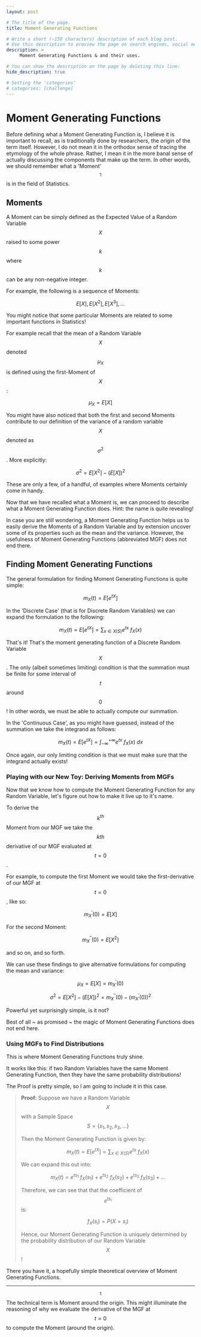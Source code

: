 ```yaml
---
layout: post

# The title of the page.
title: Moment Generating Functions

# Write a short (~150 characters) description of each blog post.
# Use this description to preview the page on search engines, social media, etc.
description: >
     Moment Generating Functions & and their uses.

# You can show the description on the page by deleting this line:
hide_description: true

# Setting the 'categories'
# categories: [challenge]
---
```


# Moment Generating Functions

Before defining what a Moment Generating Function is, I believe it is important to recall, as is traditionally done by researchers, the origin of the term itself. However, I do not mean it in the orthodox sense of tracing the etymology of the whole phrase. Rather, I mean it in the more banal sense of actually discussing the components that make up the term. In other words, we should remember what a 'Moment'$$^1$$ is in the field of Statistics.

## Moments

A Moment can be simply defined as the Expected Value of a Random Variable $$X$$ raised to some power $$k$$ where $$k$$ can be any non-negative integer.

For example, the following is a sequence of Moments:

$$E[X], E[X^2], E[X^3], ...$$

You might notice that some particular Moments are related to some important functions in Statistics!

For example recall that the mean of a Random Variable $$X$$ denoted $$\mu_X$$ is defined using the first-Moment of $$X$$:

$$\mu_X = E[X]$$

You might have also noticed that both the first and second Moments contribute to our definition of the variance of a random variable $$X$$ denoted as $$\sigma^2$$. More explicitly:

$$\sigma^2 = E[X^2] - (E[X])^2$$

These are only a few, of a handful, of examples where Moments certainly come in handy.

Now that we have recalled what a Moment is, we can proceed to describe what a Moment Generating Function does. Hint: the name is quite revealing!

In case you are still wondering, a Moment Generating Function helps us to easily derive the Moments of a Random Variable and by extension uncover some of its properties such as the mean and the variance. However, the usefulness of Moment Generating Functions (abbreviated MGF) does not end there.

## Finding Moment Generating Functions

The general formulation for finding Moment Generating Functions is quite simple:

$$m_X(t) = E[e^{tX}]$$

In the 'Discrete Case' (that is for Discrete Random Variables) we can expand the formulation to the following:

$$m_X(t) = E[e^{tX}] = \displaystyle\sum_{x\in X(S)}{e^{tx}\ f_X(x)}$$

That's it! That's the moment generating function of a Discrete Random Variable $$X$$. The only (albeit sometimes limiting) condition is that the summation must be finite for some interval of $$t$$ around $$0$$! In other words, we must be able to actually compute our summation.

In the 'Continuous Case', as you might have guessed, instead of the summation we take the integrand as follows:

$$m_X(t) = E[e^{tX}] = \displaystyle\int_{-\infty}^{+\infty}{e^{tx}\ f_X(x)\ dx}$$

Once again, our only limiting condition is that we must make sure that the integrand actually exists!

### Playing with our New Toy: Deriving Moments from MGFs

Now that we know how to compute the Moment Generating Function for any Random Variable, let's figure out how to make it live up to it's name.

To derive the $$k^{th}$$ Moment from our MGF we take the $$k{th}$$ derivative of our MGF evaluated at $$t=0$$.

For example, to compute the first Moment we would take the first-derivative of our MGF at $$t=0$$, like so:

$$m^{\prime}_X(0)=E[X]$$

For the second Moment:

$$m^{\prime\prime}_X(0)=E[X^2]$$

and so on, and so forth.

We can use these findings to give alternative formulations for computing the mean and variance:

$$\mu_X = E[X] = m^{\prime}_X(0)$$

$$\sigma^2 = E[X^2] - (E[X])^2 = m^{\prime\prime}_X(0) - (m^{\prime}_X(0))^2$$

Powerful yet surprisingly simple, is it not?

Best of all ~ as promised ~ the magic of Moment Generating Functions does not end here.

### Using MGFs to Find Distributions

This is where Moment Generating Functions truly shine.

It works like this: if two Random Variables have the same Moment Generating Function, then they have the same probability distributions!

The Proof is pretty simple, so I am going to include it in this case.

> **Proof:**
> Suppose we have a Random Variable $$X$$ with a Sample Space $$S = \{s_1, s_2, s_3, ...\}$$
>
> Then the Moment Generating Function is given by:
>
> $$m_X(t) = E[e^{tX}] = \displaystyle\sum_{x\in X(S)}{e^{tx}\ f_X(x)}$$
>
> We can expand this out into:
>
> $$m_X(t) = e^{ts_1}\ f_X(s_1) + e^{ts_2}\ f_X(s_2) + e^{ts_3}\ f_X(s_3) + ... $$
>
> Therefore, we can see that that the coefficient of $$e^{ts_i}$$ is:
>
> $$f_X(s_i)=P(X=s_i)$$
>
> Hence, our Moment Generating Function is uniquely determined by the probability distribution of our Random Variable $$X$$!

There you have it, a hopefully simple theoretical overview of Moment Generating Functions.

---
$$^1$$The technical term is Moment around the origin. This might illuminate the reasoning of why we evaluate the derivative of the MGF at $$t = 0$$ to compute the Moment (around the origin).

